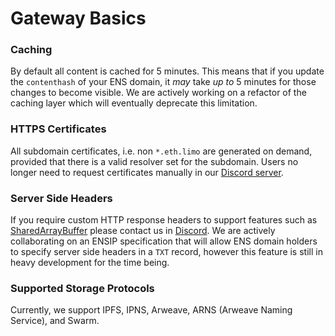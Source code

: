 # Gateway Basics

### Caching

By default all content is cached for 5 minutes. This means that if you update the `contenthash` of your ENS domain, it _may_ take _up to_ 5 minutes for those changes to become visible. We are actively working on a refactor of the caching layer which will eventually deprecate this limitation.

### HTTPS Certificates

All subdomain certificates, i.e. non `*.eth.limo` are generated on demand, provided that there is a valid resolver set for the subdomain. Users no longer need to request certificates manually in our [Discord server](https://discord.gg/zf8NxW94rB).

### Server Side Headers

If you require custom HTTP response headers to support features such as [SharedArrayBuffer](https://developer.mozilla.org/en-US/docs/Web/JavaScript/Reference/Global\_Objects/SharedArrayBuffer) please contact us in [Discord](https://discord.gg/zf8NxW94rB). We are actively collaborating on an ENSIP specification that will allow ENS domain holders to specify server side headers in a `TXT` record, however this feature is still in heavy development for the time being.

### Supported Storage Protocols

Currently, we support IPFS, IPNS, Arweave, ARNS (Arweave Naming Service), and Swarm.
